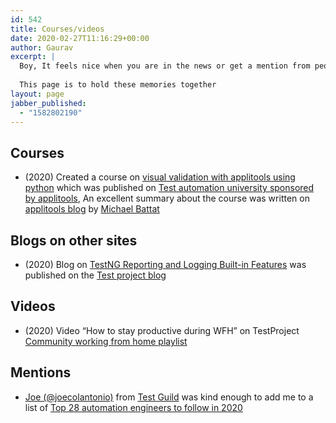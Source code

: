 ```yaml
---
id: 542
title: Courses/videos
date: 2020-02-27T11:16:29+00:00
author: Gaurav
excerpt: |
  Boy, It feels nice when you are in the news or get a mention from people that you respect and admire. Doesn't it?
  
  This page is to hold these memories together
layout: page
jabber_published:
  - "1582802190"
---
```

## Courses

  * (2020) Created a course on <a rel="noreferrer noopener" href="https://testautomationu.applitools.com/visual-testing-python/" target="_blank">visual validation with applitools using python</a> which was published on <a rel="noreferrer noopener" href="https://testautomationu.applitools.com/" target="_blank">Test automation university sponsored by applitools</a>, An excellent summary about the course was written on [applitools blog](https://applitools.com/blog/test-visually-with-python-tau/) by [Michael Battat](https://applitools.com/blog/author/michaelbattat/)

## Blogs on other sites

  * (2020) Blog on <a rel="noopener" href="https://blog.testproject.io/2020/01/23/testng-reporting-and-logging-built-in-features/" target="_blank">TestNG Reporting and Logging Built-in Features</a> was published on the <a rel="noopener" href="https://blog.testproject.io/" target="_blank">Test project blog</a>

## Videos

  * (2020) Video &#8220;How to stay productive during WFH&#8221; on TestProject <a rel="noopener" href="https://youtu.be/XdGasWJBw6U" target="_blank">Community working from home playlist</a>

## Mentions

  * <a href="https://twitter.com/joecolantonio?ref_src=twsrc%5Egoogle%7Ctwcamp%5Eserp%7Ctwgr%5Eauthor" target="_blank" rel="noopener">Joe (@joecolantonio)</a> from [Test Guild](https://testguild.com/) was kind enough to add me to a list of&nbsp;<a href="https://testguild.com/follow-testers-2020/" target="_blank" rel="noopener">Top 28 automation engineers to follow in 2020 </a>